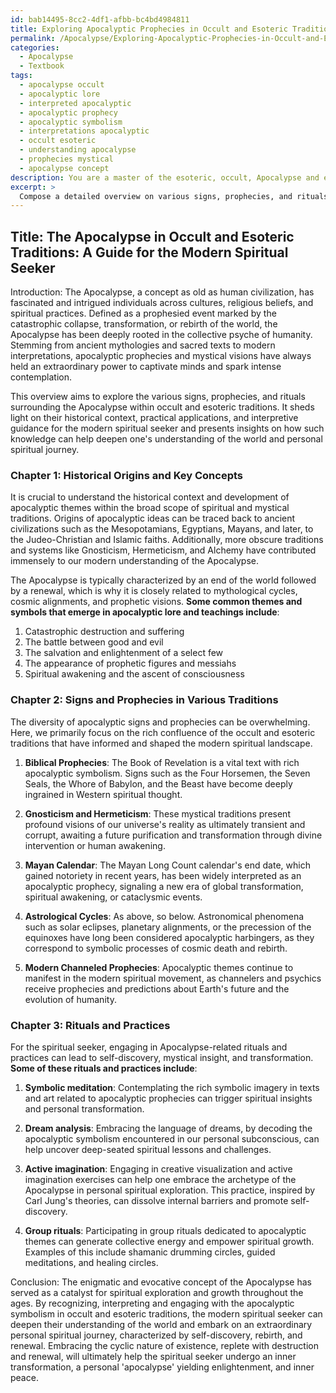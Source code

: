 ```yaml
---
id: bab14495-8cc2-4df1-afbb-bc4bd4984811
title: Exploring Apocalyptic Prophecies in Occult and Esoteric Traditions
permalink: /Apocalypse/Exploring-Apocalyptic-Prophecies-in-Occult-and-Esoteric-Traditions/
categories:
  - Apocalypse
  - Textbook
tags:
  - apocalypse occult
  - apocalyptic lore
  - interpreted apocalyptic
  - apocalyptic prophecy
  - apocalyptic symbolism
  - interpretations apocalyptic
  - occult esoteric
  - understanding apocalypse
  - prophecies mystical
  - apocalypse concept
description: You are a master of the esoteric, occult, Apocalypse and education, you have written many textbooks on the subject in ways that provide students with rich and deep understanding of the subject. You are being asked to write textbook-like sections on a topic and you do it with full context, explainability, and reliability in accuracy to the true facts of the topic at hand, in a textbook style that a student would easily be able to learn from, in a rich, engaging, and contextual way. Always include relevant context (such as formulas and history), related concepts, and in a way that someone can gain deep insights from.
excerpt: > 
  Compose a detailed overview on various signs, prophecies, and rituals surrounding the Apocalypse within occult and esoteric traditions, focusing on their historical context and practical applications for the modern spiritual seeker. Provide guidance on recognizing and interpreting apocalyptic symbolism and insights on how an initiate can use this knowledge to deepen their understanding of the world and personal spiritual journey.
---
```


## Title: The Apocalypse in Occult and Esoteric Traditions: A Guide for the Modern Spiritual Seeker

Introduction:
The Apocalypse, a concept as old as human civilization, has fascinated and intrigued individuals across cultures, religious beliefs, and spiritual practices. Defined as a prophesied event marked by the catastrophic collapse, transformation, or rebirth of the world, the Apocalypse has been deeply rooted in the collective psyche of humanity. Stemming from ancient mythologies and sacred texts to modern interpretations, apocalyptic prophecies and mystical visions have always held an extraordinary power to captivate minds and spark intense contemplation.

This overview aims to explore the various signs, prophecies, and rituals surrounding the Apocalypse within occult and esoteric traditions. It sheds light on their historical context, practical applications, and interpretive guidance for the modern spiritual seeker and presents insights on how such knowledge can help deepen one's understanding of the world and personal spiritual journey.

### Chapter 1: Historical Origins and Key Concepts

It is crucial to understand the historical context and development of apocalyptic themes within the broad scope of spiritual and mystical traditions. Origins of apocalyptic ideas can be traced back to ancient civilizations such as the Mesopotamians, Egyptians, Mayans, and later, to the Judeo-Christian and Islamic faiths. Additionally, more obscure traditions and systems like Gnosticism, Hermeticism, and Alchemy have contributed immensely to our modern understanding of the Apocalypse.

The Apocalypse is typically characterized by an end of the world followed by a renewal, which is why it is closely related to mythological cycles, cosmic alignments, and prophetic visions. **Some common themes and symbols that emerge in apocalyptic lore and teachings include**:

1. Catastrophic destruction and suffering
2. The battle between good and evil
3. The salvation and enlightenment of a select few
4. The appearance of prophetic figures and messiahs
5. Spiritual awakening and the ascent of consciousness

### Chapter 2: Signs and Prophecies in Various Traditions

The diversity of apocalyptic signs and prophecies can be overwhelming. Here, we primarily focus on the rich confluence of the occult and esoteric traditions that have informed and shaped the modern spiritual landscape.

1. **Biblical Prophecies**: The Book of Revelation is a vital text with rich apocalyptic symbolism. Signs such as the Four Horsemen, the Seven Seals, the Whore of Babylon, and the Beast have become deeply ingrained in Western spiritual thought.

2. **Gnosticism and Hermeticism**: These mystical traditions present profound visions of our universe's reality as ultimately transient and corrupt, awaiting a future purification and transformation through divine intervention or human awakening.

3. **Mayan Calendar**: The Mayan Long Count calendar's end date, which gained notoriety in recent years, has been widely interpreted as an apocalyptic prophecy, signaling a new era of global transformation, spiritual awakening, or cataclysmic events.

4. **Astrological Cycles**: As above, so below. Astronomical phenomena such as solar eclipses, planetary alignments, or the precession of the equinoxes have long been considered apocalyptic harbingers, as they correspond to symbolic processes of cosmic death and rebirth.

5. **Modern Channeled Prophecies**: Apocalyptic themes continue to manifest in the modern spiritual movement, as channelers and psychics receive prophecies and predictions about Earth's future and the evolution of humanity.

### Chapter 3: Rituals and Practices

For the spiritual seeker, engaging in Apocalypse-related rituals and practices can lead to self-discovery, mystical insight, and transformation. **Some of these rituals and practices include**:

1. **Symbolic meditation**: Contemplating the rich symbolic imagery in texts and art related to apocalyptic prophecies can trigger spiritual insights and personal transformation.

2. **Dream analysis**: Embracing the language of dreams, by decoding the apocalyptic symbolism encountered in our personal subconscious, can help uncover deep-seated spiritual lessons and challenges.

3. **Active imagination**: Engaging in creative visualization and active imagination exercises can help one embrace the archetype of the Apocalypse in personal spiritual exploration. This practice, inspired by Carl Jung's theories, can dissolve internal barriers and promote self-discovery.

4. **Group rituals**: Participating in group rituals dedicated to apocalyptic themes can generate collective energy and empower spiritual growth. Examples of this include shamanic drumming circles, guided meditations, and healing circles.

Conclusion:
The enigmatic and evocative concept of the Apocalypse has served as a catalyst for spiritual exploration and growth throughout the ages. By recognizing, interpreting and engaging with the apocalyptic symbolism in occult and esoteric traditions, the modern spiritual seeker can deepen their understanding of the world and embark on an extraordinary personal spiritual journey, characterized by self-discovery, rebirth, and renewal. Embracing the cyclic nature of existence, replete with destruction and renewal, will ultimately help the spiritual seeker undergo an inner transformation, a personal 'apocalypse' yielding enlightenment, and inner peace.
